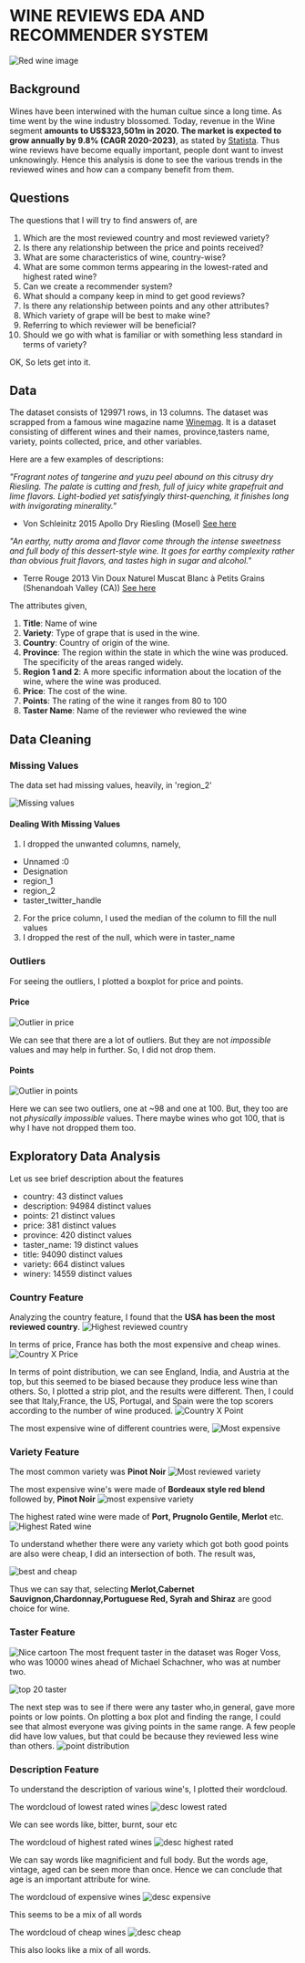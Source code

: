 # WINE REVIEWS EDA AND RECOMMENDER SYSTEM

![Red wine image](https://images.unsplash.com/photo-1535869462434-f92cc30bf40c?ixlib=rb-1.2.1&ixid=eyJhcHBfaWQiOjEyMDd9&auto=format&fit=crop&w=755&q=80)

## Background
Wines have been interwined with the human cultue since a long time. As time went by the wine industry blossomed. Today, revenue in the Wine segment **amounts to US$323,501m in 2020. The market is expected to grow annually by 9.8% (CAGR 2020-2023)**, as stated by [Statista](https://www.statista.com/outlook/10030000/100/wine/worldwide). Thus wine reviews have become equally important, people dont want to invest unknowingly. Hence this analysis is done to see the various trends in the reviewed wines and how can a company benefit from them.

## Questions
The questions that I will try to find answers of, are
1. Which are the most reviewed country and most reviewed
variety?
2. Is there any relationship between the price and points
received?
3. What are some characteristics of wine, country-wise?
4. What are some common terms appearing in the lowest-rated
and highest rated wine?
5. Can we create a recommender system?
6. What should a company keep in mind to get good reviews?
7. Is there any relationship between points and any other
attributes?
8. Which variety of grape will be best to make wine?
9. Referring to which reviewer will be beneficial?
10. Should we go with what is familiar or with something less
standard in terms of variety?

OK, So lets get into it.

## Data
The dataset consists of 129971 rows, in 13 columns. The dataset was scrapped from a famous wine magazine name [Winemag](https://www.winemag.com/). It is a dataset consisting of different wines and their names, province,tasters name, variety, points collected, price, and other variables.

Here are a few examples of descriptions:

*"Fragrant notes of tangerine and yuzu peel abound on this citrusy dry Riesling.
The palate is cutting and fresh, full of juicy white grapefruit and lime flavors.
Light-bodied yet satisfyingly thirst-quenching, it finishes long with invigorating
minerality."*
- Von Schleinitz 2015 Apollo Dry Riesling (Mosel) [See here](https://www.winemag.com/buying-guide/von-schleinitz-2015-apollo-dry-riesling-mosel/)

*"An earthy, nutty aroma and flavor come through the intense sweetness and
full body of this dessert-style wine. It goes for earthy complexity rather than
obvious fruit flavors, and tastes high in sugar and alcohol."*
- Terre Rouge 2013 Vin Doux Naturel Muscat Blanc à Petits Grains (Shenandoah Valley (CA)) [See here](https://www.winemag.com/buying-guide/terre-rouge-2013-vin-doux-naturel-muscat-blanc-a-petit-grain-shenandoah-valley-ca/)

The attributes given,

1. **Title**: Name of wine
2. **Variety**: Type of grape that is used in the wine.
3. **Country**: Country of origin of the wine.
4. **Province**: The region within the state in which the wine was
produced. The specificity of the areas ranged widely.
5. **Region 1 and 2**: A more specific information about the location of
the wine, where the wine was produced.
6. **Price**: The cost of the wine.
7. **Points**: The rating of the wine it ranges from 80 to 100
8. **Taster Name**: Name of the reviewer who reviewed the wine

## Data Cleaning

### Missing Values
The data set had missing values, heavily, in 'region_2'

![Missing values](https://www.kaggleusercontent.com/kf/44127767/eyJhbGciOiJkaXIiLCJlbmMiOiJBMTI4Q0JDLUhTMjU2In0..H4xATzpC4FpdEGfZ1J2phw.rndyl6TmrNXPX8R_ocLcoiEBM6OVk8Eh2_OIlQhntLBml9y1gQ94JxEYlydFXdvJU2A0KYWoBwPNkoaeMA3KBt0cx8fVaCIrJDAcBMGhoFBTyMiAaZPh4aC_Xa2KsPtCt-WmZXuhAqwGhnvQuhWkiotAy50dtCBB-g0JvATdW60p5DRyOjVpZQ0IYo1Bj8hXTG-AWI5CZRlI8FSRuUesmZdeshzne7zWTZwiLBt4H38WUbhkdjOwJE3koB-rJ4doW-MZZqMsdcKgh2xxTeYf4Kk91vWORqOI4TBO5zG1lM9dfzg_yRauaj5kkqx1DbCb27zkU88ahm-cnkcpdzTVOaaTlux8NSo98yM_l046qG8IJ45fMgDpDjuLAk5FUIUadXKYwycPtayVcEX4v_Kxh4wpBnQOMSOiPDzX-dotwPSiSleMxt9sOlshQqsvCMOaONw9bDT24Yb9q4DfPg7vuPssckvMWdxBQxwuEoSv4Pmas8iYKQQuI2Y40VpYj4StmrzXkptmlTtSKiDHHwyT-ylqa7IAND1Sd_yErIlrlhepsXNU_AtvmWDKo2IF3QY7CH4o6Ek0iLK4NM6hJSwDqLQ8mE7HZjWUtTf465ylTOsL0cSG_DqQjNZrLL5tHNIgZ2oq-qJd-CpGCTTuc16Gmn0YRqnalrdkKDzlVEP5wv4.4idrCKfxSbAGaFkAKPvJfg/__results___files/__results___18_1.png)

#### Dealing With Missing Values

1. I dropped the unwanted columns, namely, 
- Unnamed :0
- Designation
- region_1
- region_2
- taster_twitter_handle

2. For the price column, I used the median of the column to fill the null values
3. I dropped the rest of the null, which were in taster_name

### Outliers

For seeing the outliers, I plotted a boxplot for price and points.

#### Price
![Outlier in price](https://www.kaggleusercontent.com/kf/43000787/eyJhbGciOiJkaXIiLCJlbmMiOiJBMTI4Q0JDLUhTMjU2In0..Ro9TEFEZyThqbREfsvNS6A.vuvcfFgtlyjwLfDY2BvpmRLjlk86J4OHOxPXteSiB_X4mvssCCemmaIOjrShxu6xIkjTSAhCw_nzstu1Adi5pZYSx1YutK0HrYCheKPzdHCQ_FJsRfm-V3VTzVP34K8E3M-Wh7Yo6Vd58huIE0NmF5bhxveeqw_yEphjG7lwkTGDpg7ZSEjc4xpZVaZuMGOmD8xNvTZIW58rFu4vH_YzGqxdxvzHB4MsjWyPImEy47Y92uUOiZrVVrinFkLmXTe7SCH7db3DCS3o-vUGTZvv-QJuc25ntXFtIqJNduku3d-jpQvKUSQxoNo11xQXsNMLNTwScmHvQnLmcsU_5_uJeVJnD3TDOjz9v3ZmTEkgXnhAEzslwREF9kANRfFllYdHb9fIoxe6khYdEJYMJprsJpduwnNAOxrsn90tYWxbHxunaMILwfX_in9aFe2lCE6wZKdPEA3GME69hPh_M8L1qJJEbg2CzAkSN9-VP7gmYlas1go-mH0WB0CAAyK1K8X2_uK4jEDlAdgj5QXgDFvxhgQLsU-hI5-KJ5V7c9quT6P2mKd8uvPRvnHq_KNuGf1rx5FBUAsQejncReIZF_wa13tl56tSg6Jbka7hmzO0Ozukw8R3OX57ENVI-N6j02rYbuP23fNcqPKufRe_teafXqz0xbQlTNWiutO1g79Ywas.VxqE7C9VBdF1RHi70CNlxQ/__results___files/__results___24_1.png)

We can see that there are a lot of outliers. But they are not *impossible* values and may help in further. So, I did not drop them.

#### Points
![Outlier in points](https://www.kaggleusercontent.com/kf/44127767/eyJhbGciOiJkaXIiLCJlbmMiOiJBMTI4Q0JDLUhTMjU2In0..H4xATzpC4FpdEGfZ1J2phw.rndyl6TmrNXPX8R_ocLcoiEBM6OVk8Eh2_OIlQhntLBml9y1gQ94JxEYlydFXdvJU2A0KYWoBwPNkoaeMA3KBt0cx8fVaCIrJDAcBMGhoFBTyMiAaZPh4aC_Xa2KsPtCt-WmZXuhAqwGhnvQuhWkiotAy50dtCBB-g0JvATdW60p5DRyOjVpZQ0IYo1Bj8hXTG-AWI5CZRlI8FSRuUesmZdeshzne7zWTZwiLBt4H38WUbhkdjOwJE3koB-rJ4doW-MZZqMsdcKgh2xxTeYf4Kk91vWORqOI4TBO5zG1lM9dfzg_yRauaj5kkqx1DbCb27zkU88ahm-cnkcpdzTVOaaTlux8NSo98yM_l046qG8IJ45fMgDpDjuLAk5FUIUadXKYwycPtayVcEX4v_Kxh4wpBnQOMSOiPDzX-dotwPSiSleMxt9sOlshQqsvCMOaONw9bDT24Yb9q4DfPg7vuPssckvMWdxBQxwuEoSv4Pmas8iYKQQuI2Y40VpYj4StmrzXkptmlTtSKiDHHwyT-ylqa7IAND1Sd_yErIlrlhepsXNU_AtvmWDKo2IF3QY7CH4o6Ek0iLK4NM6hJSwDqLQ8mE7HZjWUtTf465ylTOsL0cSG_DqQjNZrLL5tHNIgZ2oq-qJd-CpGCTTuc16Gmn0YRqnalrdkKDzlVEP5wv4.4idrCKfxSbAGaFkAKPvJfg/__results___files/__results___27_1.png)

Here we can see two outliers, one at ~98 and one at 100. But, they too are not *physically impossible* values. There maybe wines who got 100, that is why I have not dropped them too.

## Exploratory Data Analysis

Let us see brief description about the features
- country: 43 distinct values
- description: 94984 distinct values
- points: 21 distinct values
- price: 381 distinct values
- province: 420 distinct values
- taster_name: 19 distinct values
- title: 94090 distinct values
- variety: 664 distinct values
- winery: 14559 distinct values

### Country Feature

Analyzing the country feature, I found that the **USA has been the most reviewed country**. 
![Highest reviewed country](https://www.kaggleusercontent.com/kf/43000787/eyJhbGciOiJkaXIiLCJlbmMiOiJBMTI4Q0JDLUhTMjU2In0..Ro9TEFEZyThqbREfsvNS6A.vuvcfFgtlyjwLfDY2BvpmRLjlk86J4OHOxPXteSiB_X4mvssCCemmaIOjrShxu6xIkjTSAhCw_nzstu1Adi5pZYSx1YutK0HrYCheKPzdHCQ_FJsRfm-V3VTzVP34K8E3M-Wh7Yo6Vd58huIE0NmF5bhxveeqw_yEphjG7lwkTGDpg7ZSEjc4xpZVaZuMGOmD8xNvTZIW58rFu4vH_YzGqxdxvzHB4MsjWyPImEy47Y92uUOiZrVVrinFkLmXTe7SCH7db3DCS3o-vUGTZvv-QJuc25ntXFtIqJNduku3d-jpQvKUSQxoNo11xQXsNMLNTwScmHvQnLmcsU_5_uJeVJnD3TDOjz9v3ZmTEkgXnhAEzslwREF9kANRfFllYdHb9fIoxe6khYdEJYMJprsJpduwnNAOxrsn90tYWxbHxunaMILwfX_in9aFe2lCE6wZKdPEA3GME69hPh_M8L1qJJEbg2CzAkSN9-VP7gmYlas1go-mH0WB0CAAyK1K8X2_uK4jEDlAdgj5QXgDFvxhgQLsU-hI5-KJ5V7c9quT6P2mKd8uvPRvnHq_KNuGf1rx5FBUAsQejncReIZF_wa13tl56tSg6Jbka7hmzO0Ozukw8R3OX57ENVI-N6j02rYbuP23fNcqPKufRe_teafXqz0xbQlTNWiutO1g79Ywas.VxqE7C9VBdF1RHi70CNlxQ/__results___files/__results___34_0.png)

In terms of price, France has both the most expensive and cheap wines. 
![Country X Price](https://www.kaggleusercontent.com/kf/43000787/eyJhbGciOiJkaXIiLCJlbmMiOiJBMTI4Q0JDLUhTMjU2In0..Ro9TEFEZyThqbREfsvNS6A.vuvcfFgtlyjwLfDY2BvpmRLjlk86J4OHOxPXteSiB_X4mvssCCemmaIOjrShxu6xIkjTSAhCw_nzstu1Adi5pZYSx1YutK0HrYCheKPzdHCQ_FJsRfm-V3VTzVP34K8E3M-Wh7Yo6Vd58huIE0NmF5bhxveeqw_yEphjG7lwkTGDpg7ZSEjc4xpZVaZuMGOmD8xNvTZIW58rFu4vH_YzGqxdxvzHB4MsjWyPImEy47Y92uUOiZrVVrinFkLmXTe7SCH7db3DCS3o-vUGTZvv-QJuc25ntXFtIqJNduku3d-jpQvKUSQxoNo11xQXsNMLNTwScmHvQnLmcsU_5_uJeVJnD3TDOjz9v3ZmTEkgXnhAEzslwREF9kANRfFllYdHb9fIoxe6khYdEJYMJprsJpduwnNAOxrsn90tYWxbHxunaMILwfX_in9aFe2lCE6wZKdPEA3GME69hPh_M8L1qJJEbg2CzAkSN9-VP7gmYlas1go-mH0WB0CAAyK1K8X2_uK4jEDlAdgj5QXgDFvxhgQLsU-hI5-KJ5V7c9quT6P2mKd8uvPRvnHq_KNuGf1rx5FBUAsQejncReIZF_wa13tl56tSg6Jbka7hmzO0Ozukw8R3OX57ENVI-N6j02rYbuP23fNcqPKufRe_teafXqz0xbQlTNWiutO1g79Ywas.VxqE7C9VBdF1RHi70CNlxQ/__results___files/__results___38_0.png)

In terms  of point distribution, we can see England, India, and Austria at the top, but this seemed to be biased because they produce less wine than others. So, I plotted a strip plot, and the results were different. Then, I could see that Italy,France, the US, Portugal, and Spain were the top scorers according to the number of wine produced.
![Country X Point](https://www.kaggleusercontent.com/kf/43000787/eyJhbGciOiJkaXIiLCJlbmMiOiJBMTI4Q0JDLUhTMjU2In0..Ro9TEFEZyThqbREfsvNS6A.vuvcfFgtlyjwLfDY2BvpmRLjlk86J4OHOxPXteSiB_X4mvssCCemmaIOjrShxu6xIkjTSAhCw_nzstu1Adi5pZYSx1YutK0HrYCheKPzdHCQ_FJsRfm-V3VTzVP34K8E3M-Wh7Yo6Vd58huIE0NmF5bhxveeqw_yEphjG7lwkTGDpg7ZSEjc4xpZVaZuMGOmD8xNvTZIW58rFu4vH_YzGqxdxvzHB4MsjWyPImEy47Y92uUOiZrVVrinFkLmXTe7SCH7db3DCS3o-vUGTZvv-QJuc25ntXFtIqJNduku3d-jpQvKUSQxoNo11xQXsNMLNTwScmHvQnLmcsU_5_uJeVJnD3TDOjz9v3ZmTEkgXnhAEzslwREF9kANRfFllYdHb9fIoxe6khYdEJYMJprsJpduwnNAOxrsn90tYWxbHxunaMILwfX_in9aFe2lCE6wZKdPEA3GME69hPh_M8L1qJJEbg2CzAkSN9-VP7gmYlas1go-mH0WB0CAAyK1K8X2_uK4jEDlAdgj5QXgDFvxhgQLsU-hI5-KJ5V7c9quT6P2mKd8uvPRvnHq_KNuGf1rx5FBUAsQejncReIZF_wa13tl56tSg6Jbka7hmzO0Ozukw8R3OX57ENVI-N6j02rYbuP23fNcqPKufRe_teafXqz0xbQlTNWiutO1g79Ywas.VxqE7C9VBdF1RHi70CNlxQ/__results___files/__results___45_0.png)

The most expensive wine of different countries were,
![Most expensive](https://www.kaggleusercontent.com/kf/43000787/eyJhbGciOiJkaXIiLCJlbmMiOiJBMTI4Q0JDLUhTMjU2In0..Ro9TEFEZyThqbREfsvNS6A.vuvcfFgtlyjwLfDY2BvpmRLjlk86J4OHOxPXteSiB_X4mvssCCemmaIOjrShxu6xIkjTSAhCw_nzstu1Adi5pZYSx1YutK0HrYCheKPzdHCQ_FJsRfm-V3VTzVP34K8E3M-Wh7Yo6Vd58huIE0NmF5bhxveeqw_yEphjG7lwkTGDpg7ZSEjc4xpZVaZuMGOmD8xNvTZIW58rFu4vH_YzGqxdxvzHB4MsjWyPImEy47Y92uUOiZrVVrinFkLmXTe7SCH7db3DCS3o-vUGTZvv-QJuc25ntXFtIqJNduku3d-jpQvKUSQxoNo11xQXsNMLNTwScmHvQnLmcsU_5_uJeVJnD3TDOjz9v3ZmTEkgXnhAEzslwREF9kANRfFllYdHb9fIoxe6khYdEJYMJprsJpduwnNAOxrsn90tYWxbHxunaMILwfX_in9aFe2lCE6wZKdPEA3GME69hPh_M8L1qJJEbg2CzAkSN9-VP7gmYlas1go-mH0WB0CAAyK1K8X2_uK4jEDlAdgj5QXgDFvxhgQLsU-hI5-KJ5V7c9quT6P2mKd8uvPRvnHq_KNuGf1rx5FBUAsQejncReIZF_wa13tl56tSg6Jbka7hmzO0Ozukw8R3OX57ENVI-N6j02rYbuP23fNcqPKufRe_teafXqz0xbQlTNWiutO1g79Ywas.VxqE7C9VBdF1RHi70CNlxQ/__results___files/__results___41_1.png)

### Variety Feature
The most common variety was **Pinot Noir**
![Most reviewed variety](https://www.kaggleusercontent.com/kf/43000787/eyJhbGciOiJkaXIiLCJlbmMiOiJBMTI4Q0JDLUhTMjU2In0..Ro9TEFEZyThqbREfsvNS6A.vuvcfFgtlyjwLfDY2BvpmRLjlk86J4OHOxPXteSiB_X4mvssCCemmaIOjrShxu6xIkjTSAhCw_nzstu1Adi5pZYSx1YutK0HrYCheKPzdHCQ_FJsRfm-V3VTzVP34K8E3M-Wh7Yo6Vd58huIE0NmF5bhxveeqw_yEphjG7lwkTGDpg7ZSEjc4xpZVaZuMGOmD8xNvTZIW58rFu4vH_YzGqxdxvzHB4MsjWyPImEy47Y92uUOiZrVVrinFkLmXTe7SCH7db3DCS3o-vUGTZvv-QJuc25ntXFtIqJNduku3d-jpQvKUSQxoNo11xQXsNMLNTwScmHvQnLmcsU_5_uJeVJnD3TDOjz9v3ZmTEkgXnhAEzslwREF9kANRfFllYdHb9fIoxe6khYdEJYMJprsJpduwnNAOxrsn90tYWxbHxunaMILwfX_in9aFe2lCE6wZKdPEA3GME69hPh_M8L1qJJEbg2CzAkSN9-VP7gmYlas1go-mH0WB0CAAyK1K8X2_uK4jEDlAdgj5QXgDFvxhgQLsU-hI5-KJ5V7c9quT6P2mKd8uvPRvnHq_KNuGf1rx5FBUAsQejncReIZF_wa13tl56tSg6Jbka7hmzO0Ozukw8R3OX57ENVI-N6j02rYbuP23fNcqPKufRe_teafXqz0xbQlTNWiutO1g79Ywas.VxqE7C9VBdF1RHi70CNlxQ/__results___files/__results___49_0.png)

The most expensive wine's were made of **Bordeaux style red blend** followed by, **Pinot Noir**
![most expensive variety](https://www.kaggleusercontent.com/kf/43000787/eyJhbGciOiJkaXIiLCJlbmMiOiJBMTI4Q0JDLUhTMjU2In0..Ro9TEFEZyThqbREfsvNS6A.vuvcfFgtlyjwLfDY2BvpmRLjlk86J4OHOxPXteSiB_X4mvssCCemmaIOjrShxu6xIkjTSAhCw_nzstu1Adi5pZYSx1YutK0HrYCheKPzdHCQ_FJsRfm-V3VTzVP34K8E3M-Wh7Yo6Vd58huIE0NmF5bhxveeqw_yEphjG7lwkTGDpg7ZSEjc4xpZVaZuMGOmD8xNvTZIW58rFu4vH_YzGqxdxvzHB4MsjWyPImEy47Y92uUOiZrVVrinFkLmXTe7SCH7db3DCS3o-vUGTZvv-QJuc25ntXFtIqJNduku3d-jpQvKUSQxoNo11xQXsNMLNTwScmHvQnLmcsU_5_uJeVJnD3TDOjz9v3ZmTEkgXnhAEzslwREF9kANRfFllYdHb9fIoxe6khYdEJYMJprsJpduwnNAOxrsn90tYWxbHxunaMILwfX_in9aFe2lCE6wZKdPEA3GME69hPh_M8L1qJJEbg2CzAkSN9-VP7gmYlas1go-mH0WB0CAAyK1K8X2_uK4jEDlAdgj5QXgDFvxhgQLsU-hI5-KJ5V7c9quT6P2mKd8uvPRvnHq_KNuGf1rx5FBUAsQejncReIZF_wa13tl56tSg6Jbka7hmzO0Ozukw8R3OX57ENVI-N6j02rYbuP23fNcqPKufRe_teafXqz0xbQlTNWiutO1g79Ywas.VxqE7C9VBdF1RHi70CNlxQ/__results___files/__results___55_0.png)

The highest rated wine were made of **Port, Prugnolo Gentile, Merlot** etc.
![Highest Rated wine](https://www.kaggleusercontent.com/kf/43000787/eyJhbGciOiJkaXIiLCJlbmMiOiJBMTI4Q0JDLUhTMjU2In0..Ro9TEFEZyThqbREfsvNS6A.vuvcfFgtlyjwLfDY2BvpmRLjlk86J4OHOxPXteSiB_X4mvssCCemmaIOjrShxu6xIkjTSAhCw_nzstu1Adi5pZYSx1YutK0HrYCheKPzdHCQ_FJsRfm-V3VTzVP34K8E3M-Wh7Yo6Vd58huIE0NmF5bhxveeqw_yEphjG7lwkTGDpg7ZSEjc4xpZVaZuMGOmD8xNvTZIW58rFu4vH_YzGqxdxvzHB4MsjWyPImEy47Y92uUOiZrVVrinFkLmXTe7SCH7db3DCS3o-vUGTZvv-QJuc25ntXFtIqJNduku3d-jpQvKUSQxoNo11xQXsNMLNTwScmHvQnLmcsU_5_uJeVJnD3TDOjz9v3ZmTEkgXnhAEzslwREF9kANRfFllYdHb9fIoxe6khYdEJYMJprsJpduwnNAOxrsn90tYWxbHxunaMILwfX_in9aFe2lCE6wZKdPEA3GME69hPh_M8L1qJJEbg2CzAkSN9-VP7gmYlas1go-mH0WB0CAAyK1K8X2_uK4jEDlAdgj5QXgDFvxhgQLsU-hI5-KJ5V7c9quT6P2mKd8uvPRvnHq_KNuGf1rx5FBUAsQejncReIZF_wa13tl56tSg6Jbka7hmzO0Ozukw8R3OX57ENVI-N6j02rYbuP23fNcqPKufRe_teafXqz0xbQlTNWiutO1g79Ywas.VxqE7C9VBdF1RHi70CNlxQ/__results___files/__results___58_0.png)

To understand whether there were any variety which got both good points are also were cheap, I did an intersection of both. The result was,

![best and cheap](https://i.ibb.co/XFq5Mrq/2020-09-19-5.png)

Thus we can say that, selecting **Merlot,Cabernet Sauvignon,Chardonnay,Portuguese Red, Syrah and Shiraz** are good choice for wine.

### Taster Feature
![Nice cartoon](http://cdn2.justwineapp.com/assets/article/2015/08/How-To-Taste-Wine-Wide-2.jpg)
The most frequent taster in the dataset was Roger Voss, who was 10000 wines ahead of Michael Schachner, who was at number two. 

![top 20 taster](https://www.kaggleusercontent.com/kf/44127767/eyJhbGciOiJkaXIiLCJlbmMiOiJBMTI4Q0JDLUhTMjU2In0..H4xATzpC4FpdEGfZ1J2phw.rndyl6TmrNXPX8R_ocLcoiEBM6OVk8Eh2_OIlQhntLBml9y1gQ94JxEYlydFXdvJU2A0KYWoBwPNkoaeMA3KBt0cx8fVaCIrJDAcBMGhoFBTyMiAaZPh4aC_Xa2KsPtCt-WmZXuhAqwGhnvQuhWkiotAy50dtCBB-g0JvATdW60p5DRyOjVpZQ0IYo1Bj8hXTG-AWI5CZRlI8FSRuUesmZdeshzne7zWTZwiLBt4H38WUbhkdjOwJE3koB-rJ4doW-MZZqMsdcKgh2xxTeYf4Kk91vWORqOI4TBO5zG1lM9dfzg_yRauaj5kkqx1DbCb27zkU88ahm-cnkcpdzTVOaaTlux8NSo98yM_l046qG8IJ45fMgDpDjuLAk5FUIUadXKYwycPtayVcEX4v_Kxh4wpBnQOMSOiPDzX-dotwPSiSleMxt9sOlshQqsvCMOaONw9bDT24Yb9q4DfPg7vuPssckvMWdxBQxwuEoSv4Pmas8iYKQQuI2Y40VpYj4StmrzXkptmlTtSKiDHHwyT-ylqa7IAND1Sd_yErIlrlhepsXNU_AtvmWDKo2IF3QY7CH4o6Ek0iLK4NM6hJSwDqLQ8mE7HZjWUtTf465ylTOsL0cSG_DqQjNZrLL5tHNIgZ2oq-qJd-CpGCTTuc16Gmn0YRqnalrdkKDzlVEP5wv4.4idrCKfxSbAGaFkAKPvJfg/__results___files/__results___71_0.png)

The next step was to see if there were any taster who,in general, gave more points or low points. On plotting a box plot and finding the range, I could see that almost everyone was giving points in the same range. A few people did have low values, but that could be because they reviewed less wine than others.
![point distribution](https://www.kaggleusercontent.com/kf/43000787/eyJhbGciOiJkaXIiLCJlbmMiOiJBMTI4Q0JDLUhTMjU2In0..f0v0-QIs_GmglmVmvHhTmA.3zqslN4Iy8Yl1eNBQSsLlxWck_alEC2ADyLRCf6K9CqfLiR_W5k--KDrqR7mu3R1VOrmn3KvYRkP9ZsVBLir2u0Up0d_VNixd-HPyby7y5hC6_MhKtFlwJf8Mpg19ZZWVQs1NXpcYcmbo0m88bQXhzP-dxVv5ffC34kwnTQyIVNfOcPMQr-WE9WDYSiQrl8OQnESsGlvQB4unwBji-bxTIDavctjeALB1vfVDqyYE-0DlT62x79tG9DtKubYzSK3eoeZ6WcxigWwC-_DgfoCsU49rWF-cF_nQ06Djop8XYTDRE-41I8gi-u15tr8U03YbFLEBpp0ug7TGeDFX7S_qs-NbwFt1vF64E9SKjXSfNCbbTwnGz6wSGG8oKosbV_xS8HdB9Qxr_Wro0tADJ6ZbvkQSe-EPT4ELB-X4ZKy1Smn25OkbsugRKDcLQN67nHp4jIQ98YxyO7Ti5vb6nZUAC8lGG_TbD3Hy4uFYlrwR2vS0uexoybFv13x4_epixIRAqvaHjrwLCa7gS5jcCRClr1-ssJpUtdtaWvzPMIeHE_Jl6j54ZVXPoB-QX5_PMUFu59ZPBw7bxstNM2IiVpldr1BEruTuojUdOSkJFjR6HsrhLBlRbdIpnrFV3Ngj7FWu3NqbQM6yq-fLRhIsByJkk8q-CbaFet4A7iQBS424vo.xMK4aDFqzdIR1Am1kd24ZA/__results___files/__results___74_0.png)

### Description Feature
To understand the description of various wine's, I plotted their wordcloud. 

The wordcloud of lowest rated wines
![desc lowest rated](https://www.kaggleusercontent.com/kf/43000787/eyJhbGciOiJkaXIiLCJlbmMiOiJBMTI4Q0JDLUhTMjU2In0..f0v0-QIs_GmglmVmvHhTmA.3zqslN4Iy8Yl1eNBQSsLlxWck_alEC2ADyLRCf6K9CqfLiR_W5k--KDrqR7mu3R1VOrmn3KvYRkP9ZsVBLir2u0Up0d_VNixd-HPyby7y5hC6_MhKtFlwJf8Mpg19ZZWVQs1NXpcYcmbo0m88bQXhzP-dxVv5ffC34kwnTQyIVNfOcPMQr-WE9WDYSiQrl8OQnESsGlvQB4unwBji-bxTIDavctjeALB1vfVDqyYE-0DlT62x79tG9DtKubYzSK3eoeZ6WcxigWwC-_DgfoCsU49rWF-cF_nQ06Djop8XYTDRE-41I8gi-u15tr8U03YbFLEBpp0ug7TGeDFX7S_qs-NbwFt1vF64E9SKjXSfNCbbTwnGz6wSGG8oKosbV_xS8HdB9Qxr_Wro0tADJ6ZbvkQSe-EPT4ELB-X4ZKy1Smn25OkbsugRKDcLQN67nHp4jIQ98YxyO7Ti5vb6nZUAC8lGG_TbD3Hy4uFYlrwR2vS0uexoybFv13x4_epixIRAqvaHjrwLCa7gS5jcCRClr1-ssJpUtdtaWvzPMIeHE_Jl6j54ZVXPoB-QX5_PMUFu59ZPBw7bxstNM2IiVpldr1BEruTuojUdOSkJFjR6HsrhLBlRbdIpnrFV3Ngj7FWu3NqbQM6yq-fLRhIsByJkk8q-CbaFet4A7iQBS424vo.xMK4aDFqzdIR1Am1kd24ZA/__results___files/__results___83_0.png)

We can see words like, bitter, burnt, sour etc


The wordcloud of highest rated wines
![desc highest rated](https://www.kaggleusercontent.com/kf/43000787/eyJhbGciOiJkaXIiLCJlbmMiOiJBMTI4Q0JDLUhTMjU2In0..f0v0-QIs_GmglmVmvHhTmA.3zqslN4Iy8Yl1eNBQSsLlxWck_alEC2ADyLRCf6K9CqfLiR_W5k--KDrqR7mu3R1VOrmn3KvYRkP9ZsVBLir2u0Up0d_VNixd-HPyby7y5hC6_MhKtFlwJf8Mpg19ZZWVQs1NXpcYcmbo0m88bQXhzP-dxVv5ffC34kwnTQyIVNfOcPMQr-WE9WDYSiQrl8OQnESsGlvQB4unwBji-bxTIDavctjeALB1vfVDqyYE-0DlT62x79tG9DtKubYzSK3eoeZ6WcxigWwC-_DgfoCsU49rWF-cF_nQ06Djop8XYTDRE-41I8gi-u15tr8U03YbFLEBpp0ug7TGeDFX7S_qs-NbwFt1vF64E9SKjXSfNCbbTwnGz6wSGG8oKosbV_xS8HdB9Qxr_Wro0tADJ6ZbvkQSe-EPT4ELB-X4ZKy1Smn25OkbsugRKDcLQN67nHp4jIQ98YxyO7Ti5vb6nZUAC8lGG_TbD3Hy4uFYlrwR2vS0uexoybFv13x4_epixIRAqvaHjrwLCa7gS5jcCRClr1-ssJpUtdtaWvzPMIeHE_Jl6j54ZVXPoB-QX5_PMUFu59ZPBw7bxstNM2IiVpldr1BEruTuojUdOSkJFjR6HsrhLBlRbdIpnrFV3Ngj7FWu3NqbQM6yq-fLRhIsByJkk8q-CbaFet4A7iQBS424vo.xMK4aDFqzdIR1Am1kd24ZA/__results___files/__results___83_0.png)

We can say words like magnificient and full body. But the words age, vintage, aged can be seen more than once. Hence we can conclude that age is an important attribute for wine.


The wordcloud of expensive wines
![desc expensive](https://www.kaggleusercontent.com/kf/43000787/eyJhbGciOiJkaXIiLCJlbmMiOiJBMTI4Q0JDLUhTMjU2In0..f0v0-QIs_GmglmVmvHhTmA.3zqslN4Iy8Yl1eNBQSsLlxWck_alEC2ADyLRCf6K9CqfLiR_W5k--KDrqR7mu3R1VOrmn3KvYRkP9ZsVBLir2u0Up0d_VNixd-HPyby7y5hC6_MhKtFlwJf8Mpg19ZZWVQs1NXpcYcmbo0m88bQXhzP-dxVv5ffC34kwnTQyIVNfOcPMQr-WE9WDYSiQrl8OQnESsGlvQB4unwBji-bxTIDavctjeALB1vfVDqyYE-0DlT62x79tG9DtKubYzSK3eoeZ6WcxigWwC-_DgfoCsU49rWF-cF_nQ06Djop8XYTDRE-41I8gi-u15tr8U03YbFLEBpp0ug7TGeDFX7S_qs-NbwFt1vF64E9SKjXSfNCbbTwnGz6wSGG8oKosbV_xS8HdB9Qxr_Wro0tADJ6ZbvkQSe-EPT4ELB-X4ZKy1Smn25OkbsugRKDcLQN67nHp4jIQ98YxyO7Ti5vb6nZUAC8lGG_TbD3Hy4uFYlrwR2vS0uexoybFv13x4_epixIRAqvaHjrwLCa7gS5jcCRClr1-ssJpUtdtaWvzPMIeHE_Jl6j54ZVXPoB-QX5_PMUFu59ZPBw7bxstNM2IiVpldr1BEruTuojUdOSkJFjR6HsrhLBlRbdIpnrFV3Ngj7FWu3NqbQM6yq-fLRhIsByJkk8q-CbaFet4A7iQBS424vo.xMK4aDFqzdIR1Am1kd24ZA/__results___files/__results___92_0.png)

This seems to be a mix of all words


The wordcloud of cheap wines
![desc cheap](https://www.kaggleusercontent.com/kf/43000787/eyJhbGciOiJkaXIiLCJlbmMiOiJBMTI4Q0JDLUhTMjU2In0..f0v0-QIs_GmglmVmvHhTmA.3zqslN4Iy8Yl1eNBQSsLlxWck_alEC2ADyLRCf6K9CqfLiR_W5k--KDrqR7mu3R1VOrmn3KvYRkP9ZsVBLir2u0Up0d_VNixd-HPyby7y5hC6_MhKtFlwJf8Mpg19ZZWVQs1NXpcYcmbo0m88bQXhzP-dxVv5ffC34kwnTQyIVNfOcPMQr-WE9WDYSiQrl8OQnESsGlvQB4unwBji-bxTIDavctjeALB1vfVDqyYE-0DlT62x79tG9DtKubYzSK3eoeZ6WcxigWwC-_DgfoCsU49rWF-cF_nQ06Djop8XYTDRE-41I8gi-u15tr8U03YbFLEBpp0ug7TGeDFX7S_qs-NbwFt1vF64E9SKjXSfNCbbTwnGz6wSGG8oKosbV_xS8HdB9Qxr_Wro0tADJ6ZbvkQSe-EPT4ELB-X4ZKy1Smn25OkbsugRKDcLQN67nHp4jIQ98YxyO7Ti5vb6nZUAC8lGG_TbD3Hy4uFYlrwR2vS0uexoybFv13x4_epixIRAqvaHjrwLCa7gS5jcCRClr1-ssJpUtdtaWvzPMIeHE_Jl6j54ZVXPoB-QX5_PMUFu59ZPBw7bxstNM2IiVpldr1BEruTuojUdOSkJFjR6HsrhLBlRbdIpnrFV3Ngj7FWu3NqbQM6yq-fLRhIsByJkk8q-CbaFet4A7iQBS424vo.xMK4aDFqzdIR1Am1kd24ZA/__results___files/__results___96_0.png)

This also looks like a mix of all words.

